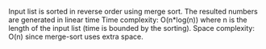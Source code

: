 Input list is sorted in reverse order using merge sort. The resulted numbers are generated in linear time 
Time complexity: O(n*log(n)) where n is the length of the input list (time is bounded by the sorting). 
Space complexity: O(n) since merge-sort uses extra space.